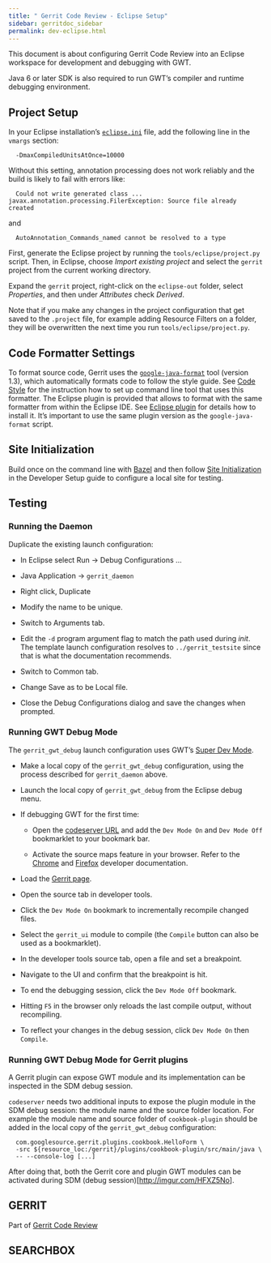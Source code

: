 ```yaml
---
title: " Gerrit Code Review - Eclipse Setup"
sidebar: gerritdoc_sidebar
permalink: dev-eclipse.html
---
```

This document is about configuring Gerrit Code Review into an Eclipse
workspace for development and debugging with GWT.

Java 6 or later SDK is also required to run GWT’s compiler and runtime
debugging environment.

## Project Setup

In your Eclipse installation’s
[`eclipse.ini`](https://wiki.eclipse.org/Eclipse.ini) file, add the
following line in the `vmargs` section:

``` 
  -DmaxCompiledUnitsAtOnce=10000
```

Without this setting, annotation processing does not work reliably and
the build is likely to fail with errors
like:

``` 
  Could not write generated class ... javax.annotation.processing.FilerException: Source file already created
```

and

``` 
  AutoAnnotation_Commands_named cannot be resolved to a type
```

First, generate the Eclipse project by running the
`tools/eclipse/project.py` script. Then, in Eclipse, choose *Import
existing project* and select the `gerrit` project from the current
working directory.

Expand the `gerrit` project, right-click on the `eclipse-out` folder,
select *Properties*, and then under *Attributes* check *Derived*.

Note that if you make any changes in the project configuration that get
saved to the `.project` file, for example adding Resource Filters on a
folder, they will be overwritten the next time you run
`tools/eclipse/project.py`.

## Code Formatter Settings

To format source code, Gerrit uses the
[`google-java-format`](https://github.com/google/google-java-format)
tool (version 1.3), which automatically formats code to follow the style
guide. See [Code Style](dev-contributing.html#style) for the instruction
how to set up command line tool that uses this formatter. The Eclipse
plugin is provided that allows to format with the same formatter from
within the Eclipse IDE. See [Eclipse
plugin](https://github.com/google/google-java-format#eclipse) for
details how to install it. It’s important to use the same plugin version
as the `google-java-format` script.

## Site Initialization

Build once on the command line with [Bazel](dev-bazel.html#build) and
then follow [Site Initialization](dev-readme.html#init) in the Developer
Setup guide to configure a local site for testing.

## Testing

### Running the Daemon

Duplicate the existing launch configuration:

  - In Eclipse select Run → Debug Configurations …

  - Java Application → `gerrit_daemon`

  - Right click, Duplicate

  - Modify the name to be unique.

  - Switch to Arguments tab.

  - Edit the `-d` program argument flag to match the path used during
    *init*. The template launch configuration resolves to
    `../gerrit_testsite` since that is what the documentation
    recommends.

  - Switch to Common tab.

  - Change Save as to be Local file.

  - Close the Debug Configurations dialog and save the changes when
    prompted.

### Running GWT Debug Mode

The `gerrit_gwt_debug` launch configuration uses GWT’s [Super Dev
Mode](http://www.gwtproject.org/articles/superdevmode.html).

  - Make a local copy of the `gerrit_gwt_debug` configuration, using the
    process described for `gerrit_daemon` above.

  - Launch the local copy of `gerrit_gwt_debug` from the Eclipse debug
    menu.

  - If debugging GWT for the first time:
    
      - Open the [codeserver URL](http://localhost:9876/) and add the
        `Dev Mode On` and `Dev Mode Off` bookmarklet to your bookmark
        bar.
    
      - Activate the source maps feature in your browser. Refer to the
        [Chrome](https://developer.chrome.com/devtools/docs/javascript-debugging#source-maps)
        and
        [Firefox](https://developer.mozilla.org/en-US/docs/Tools/Debugger#Use_a_source_map)
        developer documentation.

  - Load the [Gerrit page](http://localhost:8080).

  - Open the source tab in developer tools.

  - Click the `Dev Mode On` bookmark to incrementally recompile changed
    files.

  - Select the `gerrit_ui` module to compile (the `Compile` button can
    also be used as a bookmarklet).

  - In the developer tools source tab, open a file and set a breakpoint.

  - Navigate to the UI and confirm that the breakpoint is hit.

  - To end the debugging session, click the `Dev Mode Off` bookmark.

<!-- end list -->

  - Hitting `F5` in the browser only reloads the last compile output,
    without recompiling.

  - To reflect your changes in the debug session, click `Dev Mode On`
    then `Compile`.

### Running GWT Debug Mode for Gerrit plugins

A Gerrit plugin can expose GWT module and its implementation can be
inspected in the SDM debug session.

`codeserver` needs two additional inputs to expose the plugin module in
the SDM debug session: the module name and the source folder location.
For example the module name and source folder of `cookbook-plugin`
should be added in the local copy of the `gerrit_gwt_debug`
configuration:

``` 
  com.googlesource.gerrit.plugins.cookbook.HelloForm \
  -src ${resource_loc:/gerrit}/plugins/cookbook-plugin/src/main/java \
  -- --console-log [...]
```

After doing that, both the Gerrit core and plugin GWT modules can be
activated during SDM (debug session)\[<http://imgur.com/HFXZ5No>\].

## GERRIT

Part of [Gerrit Code Review](index.html)

## SEARCHBOX

